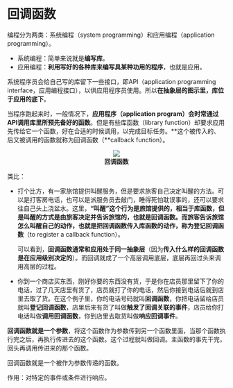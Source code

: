 # 回调函数

编程分为两类：系统编程（system programming）和应用编程（application programming）。

- 系统编程：简单来说就是**编写库**。
- 应用编程：**利用写好的各种库来编写具某种功用的程序**，也就是应用。

系统程序员会给自己写的库留下一些接口，即API（application programming interface，应用编程接口），以供应用程序员使用。所以**在抽象层的图示里，库位于应用的底下**。

当程序跑起来时，一般情况下，**应用程序（application program）会时常通过API调用库里所预先备好的函数**。但是有些库函数（library function）却要求应用先传给它一个函数，好在合适的时候调用，以完成目标任务。**这个被传入的、后又被调用的函数就称为回调函数（**callback function）。

<figure align="center"><img src="https://i.loli.net/2021/07/27/SKqfWXUmNj6RPkV.png"/><figcaption><b>回调函数</b></figcaption></figure>

类比：

- 打个比方，有一家旅馆提供叫醒服务，但是要求旅客自己决定叫醒的方法。可以是打客房电话，也可以是派服务员去敲门，睡得死怕耽误事的，还可以要求往自己头上浇盆水。这里，**“叫醒”这个行为是旅馆提供的，相当于库函数，但是叫醒的方式是由旅客决定并告诉旅馆的，也就是回调函数。**而旅客告诉旅馆怎么叫醒自己的动作，也就是把回调函数传入库函数的动作，称为**登记回调函数**（to register a callback function）。

  可以看到，**回调函数通常和应用处于同一抽象层**（因为**传入什么样的回调函数是在应用级别决定的**）。而回调就成了一个高层调用底层，底层再回过头来调用高层的过程。 

- 你到一个商店买东西，刚好你要的东西没有货，于是你在店员那里留下了你的电话，过了几天店里有货了，店员就打了你的电话，然后你接到电话后就到店里去取了货。在这个例子里，你的电话号码就叫**回调函数**，你把电话留给店员就叫**登记回调函数**，店里后来有货了叫做**触发了回调关联的事件**，店员给你打电话叫做**调用回调函数**，你到店里去取货叫做**响应回调事件**。

**回调函数就是一个参数**，将这个函数作为参数传到另一个函数里面，当那个函数执行完之后，再执行传进去的这个函数。这个过程就叫做回调。主函数的事先干完，回头再调用传进来的那个函数。

回调函数就是一个被作为参数传递的函数。

作用：对特定的事件或条件进行响应。



